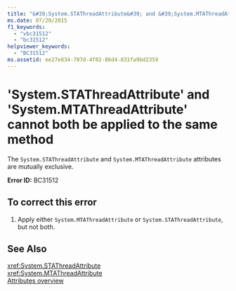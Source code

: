 ```yaml
---
title: "&#39;System.STAThreadAttribute&#39; and &#39;System.MTAThreadAttribute&#39; cannot both be applied to the same method"
ms.date: 07/20/2015
f1_keywords: 
  - "vbc31512"
  - "bc31512"
helpviewer_keywords: 
  - "BC31512"
ms.assetid: ee27e834-707d-4f02-86d4-831fa9bd2359
---
```

# &#39;System.STAThreadAttribute&#39; and &#39;System.MTAThreadAttribute&#39; cannot both be applied to the same method
The `System.STAThreadAttribute` and `System.MTAThreadAttribute` attributes are mutually exclusive.  
  
 **Error ID:** BC31512  
  
## To correct this error  
  
1.  Apply either `System.MTAThreadAttribute` or `System.STAThreadAttribute`, but not both.  
  
## See Also  
 <xref:System.STAThreadAttribute>  
 <xref:System.MTAThreadAttribute>  
 [Attributes overview](~/docs/visual-basic/programming-guide/concepts/attributes/index.md)
